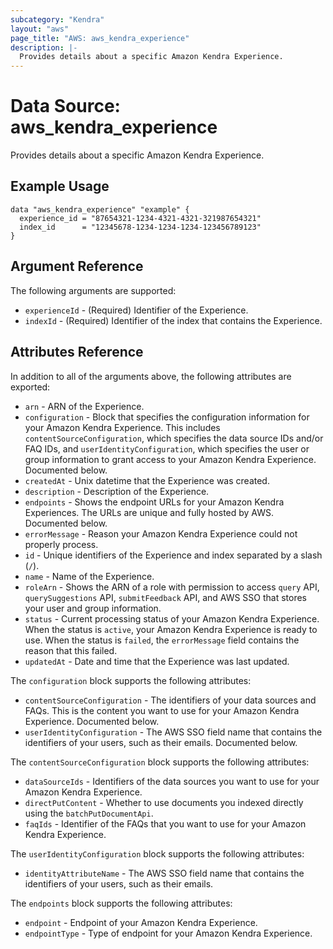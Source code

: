 ```yaml
---
subcategory: "Kendra"
layout: "aws"
page_title: "AWS: aws_kendra_experience"
description: |-
  Provides details about a specific Amazon Kendra Experience.
---
```


# Data Source: aws\_kendra\_experience

Provides details about a specific Amazon Kendra Experience.

## Example Usage

```hcl
data "aws_kendra_experience" "example" {
  experience_id = "87654321-1234-4321-4321-321987654321"
  index_id      = "12345678-1234-1234-1234-123456789123"
}
```

## Argument Reference

The following arguments are supported:

* `experienceId` - (Required) Identifier of the Experience.
* `indexId` - (Required) Identifier of the index that contains the Experience.

## Attributes Reference

In addition to all of the arguments above, the following attributes are exported:

* `arn` - ARN of the Experience.
* `configuration` - Block that specifies the configuration information for your Amazon Kendra Experience. This includes `contentSourceConfiguration`, which specifies the data source IDs and/or FAQ IDs, and `userIdentityConfiguration`, which specifies the user or group information to grant access to your Amazon Kendra Experience. Documented below.
* `createdAt` - Unix datetime that the Experience was created.
* `description` - Description of the Experience.
* `endpoints` - Shows the endpoint URLs for your Amazon Kendra Experiences. The URLs are unique and fully hosted by AWS. Documented below.
* `errorMessage` - Reason your Amazon Kendra Experience could not properly process.
* `id` - Unique identifiers of the Experience and index separated by a slash (`/`).
* `name` - Name of the Experience.
* `roleArn` - Shows the ARN of a role with permission to access `query` API, `querySuggestions` API, `submitFeedback` API, and AWS SSO that stores your user and group information.
* `status` - Current processing status of your Amazon Kendra Experience. When the status is `active`, your Amazon Kendra Experience is ready to use. When the status is `failed`, the `errorMessage` field contains the reason that this failed.
* `updatedAt` - Date and time that the Experience was last updated.

The `configuration` block supports the following attributes:

* `contentSourceConfiguration` - The identifiers of your data sources and FAQs. This is the content you want to use for your Amazon Kendra Experience. Documented below.
* `userIdentityConfiguration` - The AWS SSO field name that contains the identifiers of your users, such as their emails. Documented below.

The `contentSourceConfiguration` block supports the following attributes:

* `dataSourceIds` - Identifiers of the data sources you want to use for your Amazon Kendra Experience.
* `directPutContent` - Whether to use documents you indexed directly using the `batchPutDocumentApi`.
* `faqIds` - Identifier of the FAQs that you want to use for your Amazon Kendra Experience.

The `userIdentityConfiguration` block supports the following attributes:

* `identityAttributeName` - The AWS SSO field name that contains the identifiers of your users, such as their emails.

The `endpoints` block supports the following attributes:

* `endpoint` - Endpoint of your Amazon Kendra Experience.
* `endpointType` - Type of endpoint for your Amazon Kendra Experience.
